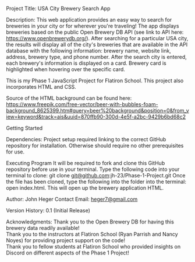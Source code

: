 Project Title: USA City Brewery Search App

Description:
This web application provides an easy way to search for breweries in your city or for wherever you're traveling!  The app displays breweries based on the public Open Brewery DB API (see link to API here: https://www.openbrewerydb.org/).  After searching for a particular USA city, the results will display all of the city's breweries that are available in the API database with the following information: brewery name, website link, address, brewery type, and phone number.  After the search city is entered, each brewery's information is displayed on a card.  Brewery card is highlighted when hovering over the specific card. 

This is my Phase 1 JavaScript Project for Flatiron School.  This project also incorporates HTML and CSS.  

Source of the HTML background can be found here:
https://www.freepik.com/free-vector/beer-with-bubbles-foam-background_8625399.htm#query=beer%20background&position=0&from_view=keyword&track=ais&uuid=870ffb90-300d-4e5f-a2bc-9429b6bd68c2

Getting Started

Dependencies:
Project setup required linking to the correct GitHub repository for installation.  Otherwise should require no other prerequisites for use. 

Executing Program
It will be required to fork and clone this GitHub repository before use in your terminal. 
Type the following code into your terminal to clone: git clone git@github.com:jh-23/Phase-1-Project.git
Once the file has been cloned, type the following into the folder into the terminal: open index.html.
This will open up the brewery application HTML.  

Author:
John Heger 
Contact Email: heger7@gmail.com

Version History:
0.1 (Initial Release)

Acknowledgments:
Thank you to the Open Brewery DB for having this brewery data readily available!  
Thank you to the instructors at Flatiron School (Ryan Parrish and Nancy Noyes) for providing project support on the code!  
Thank you to fellow students at Flatiron School who provided insights on Discord on different aspects of the Phase 1 Project! 